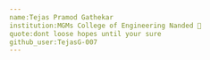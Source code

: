 ```yaml
---
name:Tejas Pramod Gathekar
institution:MGMs College of Engineering Nanded 🚩
quote:dont loose hopes until your sure
github_user:TejasG-007
---
```


